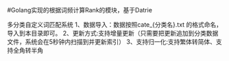 #Golang实现的根据词频计算Rank的模块，基于Datrie

多分类自定义词匹配系统
1、数据导入：数据按照cate_{分类名}.txt 的格式命名，导入到本目录即可。
2、更新方式:支持增量更新（只需要把更新追加到分类数据文件，系统会在5秒钟内扫描到并更新索引）
3、支持归一化:支持繁体转简体、支持全角转半角

